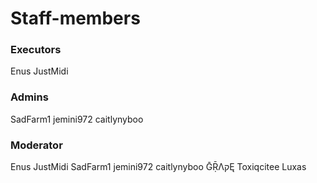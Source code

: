 # Staff-members

### Executors
Enus
JustMidi

### Admins
SadFarm1
jemini972
caitlynyboo

### Moderator
Enus
JustMidi
SadFarm1
jemini972
caitlynyboo
ḠṜΛקĘ
Toxiqcitee
Luxas

